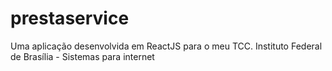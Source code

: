 # prestaservice
Uma aplicação desenvolvida em ReactJS para o meu TCC. Instituto Federal de Brasília - Sistemas para internet
